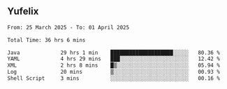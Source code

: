 ## Yufelix

<!--START_SECTION:waka-->

```txt
From: 25 March 2025 - To: 01 April 2025

Total Time: 36 hrs 6 mins

Java             29 hrs 1 min    ████████████████████░░░░░   80.36 %
YAML             4 hrs 29 mins   ███░░░░░░░░░░░░░░░░░░░░░░   12.42 %
XML              2 hrs 8 mins    █▒░░░░░░░░░░░░░░░░░░░░░░░   05.94 %
Log              20 mins         ▒░░░░░░░░░░░░░░░░░░░░░░░░   00.93 %
Shell Script     3 mins          ░░░░░░░░░░░░░░░░░░░░░░░░░   00.16 %
```

<!--END_SECTION:waka-->

